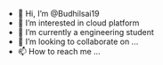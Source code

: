 - 👋 Hi, I’m @Budhilsai19
- 👀 I’m interested in cloud platform
- 🌱 I’m currently a engineering student
- 💞️ I’m looking to collaborate on ...
- 📫 How to reach me ...

<!---
Budhilsai19/Budhilsai19 is a ✨ special ✨ repository because its `README.md` (this file) appears on your GitHub profile.
You can click the Preview link to take a look at your changes.
--->
